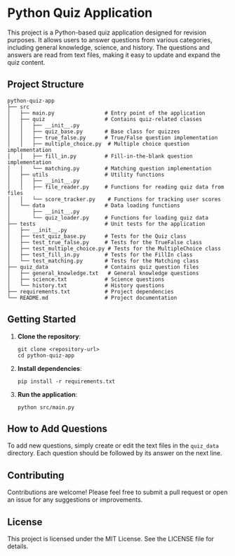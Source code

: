 # Python Quiz Application

This project is a Python-based quiz application designed for revision purposes. It allows users to answer questions from various categories, including general knowledge, science, and history. The questions and answers are read from text files, making it easy to update and expand the quiz content.

## Project Structure

```
python-quiz-app
├── src
│   ├── main.py                # Entry point of the application
│   ├── quiz                   # Contains quiz-related classes
│   │   ├── __init__.py
│   │   ├── quiz_base.py       # Base class for quizzes
│   │   ├── true_false.py      # True/False question implementation
│   │   ├── multiple_choice.py  # Multiple choice question implementation
│   │   ├── fill_in.py         # Fill-in-the-blank question implementation
│   │   └── matching.py        # Matching question implementation
│   ├── utils                  # Utility functions
│   │   ├── __init__.py
│   │   ├── file_reader.py     # Functions for reading quiz data from files
│   │   └── score_tracker.py    # Functions for tracking user scores
│   └── data                   # Data loading functions
│       ├── __init__.py
│       └── quiz_loader.py     # Functions for loading quiz data
├── tests                      # Unit tests for the application
│   ├── __init__.py
│   ├── test_quiz_base.py      # Tests for the Quiz class
│   ├── test_true_false.py     # Tests for the TrueFalse class
│   ├── test_multiple_choice.py # Tests for the MultipleChoice class
│   ├── test_fill_in.py        # Tests for the FillIn class
│   └── test_matching.py       # Tests for the Matching class
├── quiz_data                  # Contains quiz question files
│   ├── general_knowledge.txt   # General knowledge questions
│   ├── science.txt            # Science questions
│   └── history.txt            # History questions
├── requirements.txt           # Project dependencies
└── README.md                  # Project documentation
```

## Getting Started

1. **Clone the repository**:
   ```
   git clone <repository-url>
   cd python-quiz-app
   ```

2. **Install dependencies**:
   ```
   pip install -r requirements.txt
   ```

3. **Run the application**:
   ```
   python src/main.py
   ```

## How to Add Questions

To add new questions, simply create or edit the text files in the `quiz_data` directory. Each question should be followed by its answer on the next line.

## Contributing

Contributions are welcome! Please feel free to submit a pull request or open an issue for any suggestions or improvements.

## License

This project is licensed under the MIT License. See the LICENSE file for details.